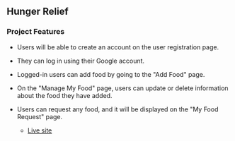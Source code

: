 ## Hunger Relief

### Project Features
- Users will be able to create an account on the user registration page.
- They can log in using their Google account.
- Logged-in users can add food by going to the "Add Food" page.
- On the "Manage My Food" page, users can update or delete information about the food they have added.
- Users can request any food, and it will be displayed on the "My Food Request" page.

  - [Live site](https://faulty-juice.surge.sh/)

